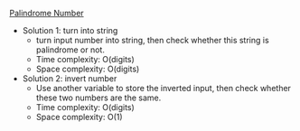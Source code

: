 [Palindrome Number](https://leetcode.com/problems/palindrome-number/)  

- Solution 1: turn into string
    - turn input number into string, then check whether this string is palindrome or not.
    - Time complexity: O(digits)
    - Space complexity: O(digits)
- Solution 2: invert number
    - Use another variable to store the inverted input, then check whether these two numbers are the same.
    - Time complexity: O(digits)
    - Space complexity: O(1)